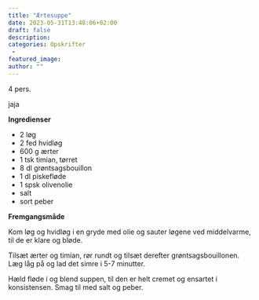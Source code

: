 ```yaml
---
title: "Ærtesuppe"
date: 2023-05-31T13:48:06+02:00
draft: false
description:
categories: Opskrifter
 -
featured_image:
author: ""
---
```


4 pers.

jaja

**Ingredienser**

- 2 løg
- 2 fed hvidløg
- 600 g ærter
- 1 tsk timian, tørret
- 8 dl grøntsagsbouillon
- 1 dl piskefløde
- 1 spsk olivenolie
- salt
- sort peber

**Fremgangsmåde**

Kom løg og hvidløg i en gryde med olie og sauter løgene ved middelvarme, til de er klare og bløde.

Tilsæt ærter og timian, rør rundt og tilsæt derefter grøntsagsbouillonen. Læg låg på og lad det simre i 5­-7 minutter.

Hæld fløde i og blend suppen, til den er helt cremet og ensartet i konsistensen. Smag til med salt og peber.
